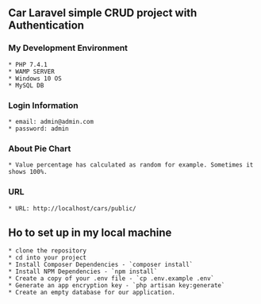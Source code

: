 ## **Car Laravel simple CRUD project with Authentication**

### My Development Environment
    * PHP 7.4.1
    * WAMP SERVER
    * Windows 10 OS
    * MySQL DB
### Login Information
    * email: admin@admin.com
    * password: admin
### About Pie Chart
    * Value percentage has calculated as random for example. Sometimes it shows 100%.
### URL
    * URL: http://localhost/cars/public/
## Ho to set up in my local machine
    * clone the repository
    * cd into your project
    * Install Composer Dependencies - `composer install`
    * Install NPM Dependencies - `npm install`
    * Create a copy of your .env file - `cp .env.example .env`
    * Generate an app encryption key - `php artisan key:generate`
    * Create an empty database for our application.
    
    
    
